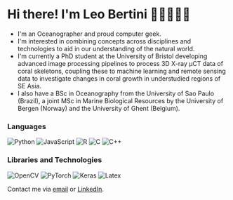 # Hi there! I'm Leo Bertini 🌊🪸🧑🏻‍💻

- I'm an Oceanographer and proud computer geek.
- I'm interested in combining concepts across disciplines and technologies to aid in our understanding of the natural world. 
- I'm currently a PhD student at the University of Bristol developing advanced image processing pipelines to process 3D X-ray µCT data of coral skeletons, coupling these to machine learning and remote sensing data to investigate changes in coral growth in understudied regions of SE Asia. 
- I also have a BSc in Oceanography from the University of Sao Paulo (Brazil), a joint MSc in Marine Biological Resources by the University of Bergen (Norway) and the University of Ghent (Belgium). 

### Languages
![Python](https://img.shields.io/badge/-Python-3776AB?logo=python&logoColor=white)
![JavaScript](https://img.shields.io/badge/-JavaScript-F7DF1E?logo=javascript&logoColor=black)
![R](https://img.shields.io/badge/-R-007396?logo=R)
![C](https://img.shields.io/badge/-C-black?logo=C&logoColor=white)
![C++](https://img.shields.io/badge/-C++-00599C?logo=%22C++%22)


### Libraries and Technologies

<!-- https://github.com/badges/shields/blob/master/doc/logos.md
https://simpleicons.org -->

![OpenCV](https://img.shields.io/badge/-OpenCV-5C3EE8?logo=opencv&logoColor=white)
![PyTorch](https://img.shields.io/badge/-PyTorch-EE4C2C?logo=pytorch&logoColor=white)
![Keras](https://img.shields.io/badge/-Keras-D00000?logo=keras&logoColor=white)
![Latex](https://img.shields.io/badge/-Latex-008080?logo=latex)

Contact me via [email](mailto:leonardo.bertini25@gmail.com) or [LinkedIn](https://www.linkedin.com/in/leonardo-oceanographer/).
